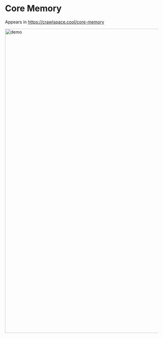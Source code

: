 # Core Memory

Appears in https://crawlspace.cool/core-memory

<img width="1001" alt="demo" src="https://github.com/axguo/childhood/assets/25183070/1b877768-3767-4aa0-9ab2-808a30baf219">
